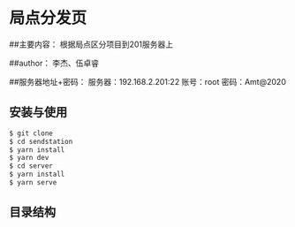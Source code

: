 # 局点分发页

##主要内容：
根据局点区分项目到201服务器上

##author：
李杰、伍卓睿

##服务器地址+密码：
服务器：192.168.2.201:22
账号：root
密码：Amt@2020

## 安装与使用

```bash
$ git clone 
$ cd sendstation
$ yarn install
$ yarn dev
$ cd server
$ yarn install
$ yarn serve

```

## 目录结构

